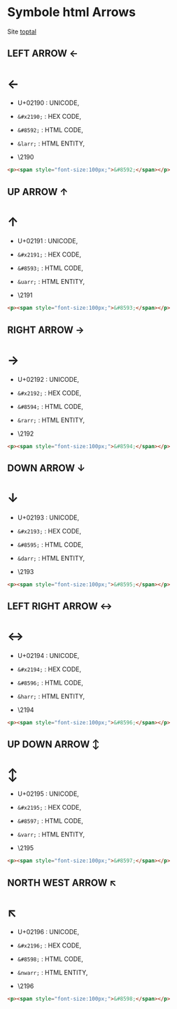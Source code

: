 # Symbole html Arrows

Site [toptal](https://www.toptal.com/designers/htmlarrows/arrows/)

## LEFT ARROW ←

# ←

- U+02190 : UNICODE, 

- `&#x2190;` : HEX CODE, 

- `&#8592;` : HTML CODE, 

- `&larr;` : HTML ENTITY, 

- \2190 

```html
<p><span style="font-size:100px;">&#8592;</span></p>
```

## UP ARROW ↑

# ↑

- U+02191 : UNICODE, 

- `&#x2191;` : HEX CODE, 

- `&#8593;` : HTML CODE, 

- `&uarr;` : HTML ENTITY, 

- \2191 

```html
<p><span style="font-size:100px;">&#8593;</span></p>
```

## RIGHT ARROW →

# →

- U+02192 : UNICODE, 

- `&#x2192;` : HEX CODE, 

- `&#8594;` : HTML CODE, 

- `&rarr;` : HTML ENTITY, 

- \2192 

```html
<p><span style="font-size:100px;">&#8594;</span></p>
```

## DOWN ARROW ↓

# ↓

- U+02193 : UNICODE, 

- `&#x2193;` : HEX CODE, 

- `&#8595;` : HTML CODE, 

- `&darr;` : HTML ENTITY, 

- \2193 

```html
<p><span style="font-size:100px;">&#8595;</span></p>
```

## LEFT RIGHT ARROW ↔

# ↔

- U+02194 : UNICODE, 

- `&#x2194;` : HEX CODE, 

- `&#8596;` : HTML CODE, 

- `&harr;` : HTML ENTITY, 

- \2194 

```html
<p><span style="font-size:100px;">&#8596;</span></p>
```

## UP DOWN ARROW ↕

# ↕

- U+02195 : UNICODE, 

- `&#x2195;` : HEX CODE, 

- `&#8597;` : HTML CODE, 

- `&varr;` : HTML ENTITY, 

- \2195 

```html
<p><span style="font-size:100px;">&#8597;</span></p>
```

## NORTH WEST ARROW ↖

# ↖

- U+02196 : UNICODE, 

- `&#x2196;` : HEX CODE, 

- `&#8598;` : HTML CODE, 

- `&nwarr;` : HTML ENTITY, 

- \2196 

```html
<p><span style="font-size:100px;">&#8598;</span></p>
```